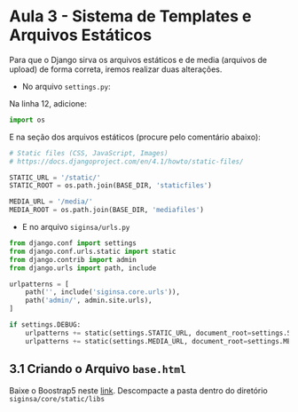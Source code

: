 # Aula 3 - Sistema de Templates e Arquivos Estáticos


Para que o Django sirva os arquivos estáticos e de media (arquivos de upload) de forma correta, iremos realizar duas alterações.

* No arquivo `settings.py`:

Na linha 12, adicione:

```python
import os
```

E na seção dos arquivos estáticos (procure pelo comentário abaixo):

```python
# Static files (CSS, JavaScript, Images)
# https://docs.djangoproject.com/en/4.1/howto/static-files/

STATIC_URL = '/static/'
STATIC_ROOT = os.path.join(BASE_DIR, 'staticfiles')

MEDIA_URL = '/media/'
MEDIA_ROOT = os.path.join(BASE_DIR, 'mediafiles')
```

* E no arquivo `siginsa/urls.py`

```python
from django.conf import settings
from django.conf.urls.static import static
from django.contrib import admin
from django.urls import path, include

urlpatterns = [
    path('', include('siginsa.core.urls')),
    path('admin/', admin.site.urls),
]

if settings.DEBUG:
    urlpatterns += static(settings.STATIC_URL, document_root=settings.STATIC_ROOT)
    urlpatterns += static(settings.MEDIA_URL, document_root=settings.MEDIA_ROOT)
```

## 3.1 Criando o Arquivo `base.html`

Baixe o Boostrap5 neste [link](https://getbootstrap.com/docs/5.2/getting-started/download/). Descompacte a pasta dentro do diretório `siginsa/core/static/libs`

```html

```




